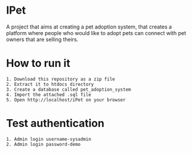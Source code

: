 # IPet

A project that aims at creating a pet adoption system, that creates a platform where people who would like to adopt pets can connect with pet owners that are selling theirs.

# How to run it

```
1. Download this repository as a zip file
2. Extract it to htdocs directory 
3. Create a database called pet_adoption_system
4. Import the attached .sql file 
5. Open http://localhost/iPet on your browser 

```
# Test authentication 

```
1. Admin login username-sysadmin 
2. Admin login password-demo



